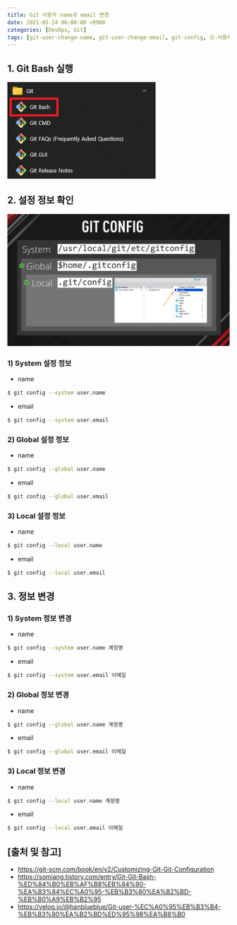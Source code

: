 ```yaml
---
title: Git 사용자 name과 email 변경
date: 2021-05-24 06:00:00 +0900
categories: [DevOps, Git]
tags: [git-user-change-name, git-user-change-email, git-config, 깃-사용자-이름-변경, 깃-사용자-이메일-변경, 깃-설정]
---
```


## 1. Git Bash 실행

![git-bash](/assets/img/2021-05-24-change-user-name-and-email-in-git/git-bash.png)

## 2. 설정 정보 확인

![git-config](/assets/img/2021-05-24-change-user-name-and-email-in-git/git-config.png)

### 1) System 설정 정보

* name

```bash
$ git config --system user.name
```

* email

```bash
$ git config --system user.email
```

### 2) Global 설정 정보

* name

```bash
$ git config --global user.name
```

* email

```bash
$ git config --global user.email
```

### 3) Local 설정 정보

* name

```bash
$ git config --local user.name
```

* email

```bash
$ git config --local user.email
```

## 3. 정보 변경

### 1) System 정보 변경

* name

```bash
$ git config --system user.name 계정명
```

* email

```bash
$ git config --system user.email 이메일
```

### 2) Global 정보 변경

* name

```bash
$ git config --global user.name 계정명
```

* email

```bash
$ git config --global user.email 이메일
```

### 3) Local 정보 변경

* name

```bash
$ git config --local user.name 계정명
```

* email

```bash
$ git config --local user.email 이메일
```

## [출처 및 참고]
* <https://git-scm.com/book/en/v2/Customizing-Git-Git-Configuration>
* <https://somjang.tistory.com/entry/Git-Git-Bash-%ED%84%B0%EB%AF%B8%EB%84%90-%EA%B3%84%EC%A0%95-%EB%B3%80%EA%B2%BD-%EB%B0%A9%EB%B2%95>
* <https://velog.io/@hanblueblue/Git-user-%EC%A0%95%EB%B3%B4-%EB%B3%80%EA%B2%BD%ED%95%98%EA%B8%B0>
